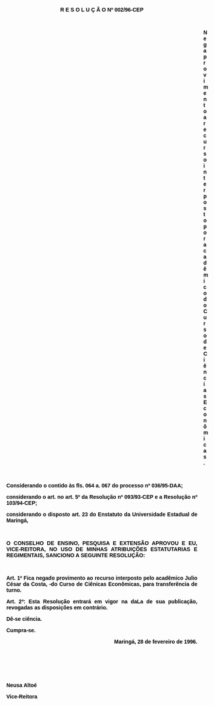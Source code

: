 <BODY TEXT="#000000">

<B><FONT FACE="Arial"><P ALIGN="CENTER">R E S O L U &Ccedil; &Atilde; O  Nº 002/96-CEP</P>

<P>&nbsp;</P><DIR>
<DIR>
<DIR>
<DIR>
<DIR>
<DIR>
<DIR>
<DIR>
<DIR>
<DIR>
<DIR>
<DIR>
<DIR>

<P>Nega provimento a recurso interposto por acad&ecirc;mico do Curso de Ci&ecirc;ncias Econ&ocirc;micas.</P>
</B></FONT>
<P>&nbsp;</P></DIR>
</DIR>
</DIR>
</DIR>
</DIR>
</DIR>
</DIR>
</DIR>
</DIR>
</DIR>
</DIR>
</DIR>
</DIR>

<FONT FACE="Arial"><P ALIGN="JUSTIFY">Considerando o contido &agrave;s fls. 064 a. 067 do processo nº 036/95-DAA;</P>
<P ALIGN="JUSTIFY">considerando o art. no art. 5º da Resolu&ccedil;&atilde;o nº 093/93-CEP e a Resolu&ccedil;&atilde;o nº 103/94-CEP;</P>
<P ALIGN="JUSTIFY">considerando o disposto art. 23 do Enstatuto da Universidade Estadual de Maring&aacute;,</P>
<P ALIGN="JUSTIFY"></P>
<P ALIGN="JUSTIFY">&nbsp;</P>
<B><P ALIGN="JUSTIFY">O CONSELHO DE ENSINO, PESQUISA E EXTENS&Atilde;O APROVOU E EU, VICE-REITORA, NO USO DE MINHAS ATRIBUI&Ccedil;&Otilde;ES ESTATUTARIAS E REGIMENTAIS, SANCIONO A SEGUINTE RESOLU&Ccedil;&Atilde;O:</P>
<P ALIGN="JUSTIFY"></P>
</B><P ALIGN="JUSTIFY">&nbsp;</P>
<B><P ALIGN="JUSTIFY">Art. 1º</B> Fica negado provimento ao recurso interposto pelo acad&ecirc;mico Julio C&eacute;sar da Costa, -do Curso de Ci&ecirc;nicas Econ&ocirc;micas, para transfer&ecirc;ncia de turno.</P>
<B><P ALIGN="JUSTIFY">Art. 2º:</B> Esta Resolu&ccedil;&atilde;o entrar&aacute; em vigor na daLa de sua publica&ccedil;&atilde;o, revogadas as disposi&ccedil;&otilde;es em contr&aacute;rio.</P>
<P ALIGN="JUSTIFY">D&ecirc;-se ci&ecirc;ncia.</P>
<P ALIGN="JUSTIFY">Cumpra-se.</P>
</FONT><FONT SIZE=2><P ALIGN="RIGHT"> </P>
</FONT><FONT FACE="Arial"><P ALIGN="RIGHT">Maring&aacute;, 28 de fevereiro de 1996.</P>
</FONT><FONT SIZE=2>
<P>&nbsp;</P>
<P>&nbsp;</P>
<P>&nbsp;</P>
</FONT><FONT FACE="Arial"><P>&#9;&#9;&#9;&#9;&#9;&#9;&#9;&#9;Neusa Alto&eacute;</P>
<P>&#9;&#9;&#9;&#9;&#9;&#9;&#9;&#9;Vice-Reitora</P></FONT></BODY>
